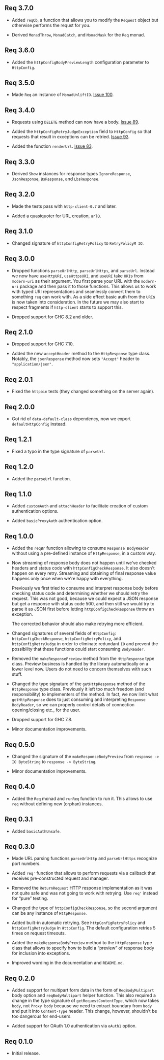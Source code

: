 ## Req 3.7.0

* Added `reqCb`, a function that allows you to modify the `Request` object
  but otherwise performs the requst for you.

* Derived `MonadThrow`, `MonadCatch`, and `MonadMask` for the `Req` monad.

## Req 3.6.0

* Added the `httpConfigBodyPreviewLength` configuration parameter to
  `HttpConfig`.

## Req 3.5.0

* Made `Req` an instance of `MonadUnliftIO`. [Issue
  100](https://github.com/mrkkrp/req/issues/100).

## Req 3.4.0

* Requests using `DELETE` method can now have a body. [Issue
  89](https://github.com/mrkkrp/req/issues/89).

* Added the `httpConfigRetryJudgeException` field to `HttpConfig` so that
  requests that result in exceptions can be retried. [Issue
  93](https://github.com/mrkkrp/req/issues/93).

* Added the function `renderUrl`. [Issue
  83](https://github.com/mrkkrp/req/issues/83).

## Req 3.3.0

* Derived `Show` instances for response types `IgnoreResponse`,
  `JsonResponse`, `BsResponse`, and `LbsResponse`.

## Req 3.2.0

* Made the tests pass with `http-client-0.7` and later.

* Added a quasiquoter for URL creation, `urlQ`.

## Req 3.1.0

* Changed signature of `httpConfigRetryPolicy` to `RetryPolicyM IO`.

## Req 3.0.0

* Dropped functions `parseUrlHttp`, `parseUrlHttps`, and `parseUrl`. Instead
  we now have `useHttpURI`, `useHttpsURI`, and `useURI` take `URI`s from
  `modern-uri` as their argument. You first parse your URL with the
  `modern-uri` package and then pass it to those functions. This allows us
  to work with typed URI representations and seamlessly convert them to
  something `req` can work with. As a side effect basic auth from the `URI`s
  is now taken into consideration. In the future we may also start to
  respect fragments if `http-client` starts to support this.

* Dropped support for GHC 8.2 and older.

## Req 2.1.0

* Dropped support for GHC 7.10.

* Added the new `acceptHeader` method to the `HttpResponse` type class.
  Notably, the `jsonResponse` method now sets `"Accept"` header to
  `"application/json"`.

## Req 2.0.1

* Fixed the `httpbin` tests (they changed something on the server again).

## Req 2.0.0

* Got rid of `data-default-class` dependency, now we export
  `defaultHttpConfig` instead.

## Req 1.2.1

* Fixed a typo in the type signature of `parseUrl`.

## Req 1.2.0

* Added the `parseUrl` function.

## Req 1.1.0

* Added `customAuth` and `attachHeader` to facilitate creation of custom
  authentication options.

* Added `basicProxyAuth` authentication option.

## Req 1.0.0

* Added the `reqBr` function allowing to consume `Response BodyReader`
  without using a pre-defined instance of `HttpResponse`, in a custom way.

* Now streaming of response body does not happen until we've checked headers
  and status code with `httpConfigCheckResponse`. It also doesn't happen on
  every retry. Streaming and obtaining of final response value happens only
  once when we're happy with everything.

  Previously we first tried to consume and interpret response body before
  checking status code and determining whether we should retry the request.
  This was not good, because we could expect a JSON response but get a
  response with status code 500, and then still we would try to parse it as
  JSON first before letting `httpConfigCheckResponse` throw an exception.

  The corrected behavior should also make retrying more efficient.

* Changed signatures of several fields of `HttpConfig`:
  `httpConfigCheckResponse`, `httpConfigRetryPolicy`, and
  `httpConfigRetryJudge` in order to eliminate redundant `IO` and prevent
  the possibility that these functions could start consuming `BodyReader`.

* Removed the `makeResponsePreview` method from the `HttpResponse` type
  class. Preview business is handled by the library automatically on a lower
  level now. Users do not need to concern themselves with such stuff.

* Changed the type signature of the `getHttpResponse` method of the
  `HttpResponse` type class. Previously it left too much freedom (and
  responsibility) to implementers of the method. In fact, we now limit what
  `getHttpResponse` does to just consuming and interpreting `Response
  BodyReader`, so we can properly control details of connection
  opening/closing etc., for the user.

* Dropped support for GHC 7.8.

* Minor documentation improvements.

## Req 0.5.0

* Changed the signature of the `makeResponseBodyPreview` from `response ->
  IO ByteString` to `response -> ByteString`.

* Minor documentation improvements.

## Req 0.4.0

* Added the `Req` monad and `runReq` function to run it. This allows to use
  `req` without defining new (orphan) instances.

## Req 0.3.1

* Added `basicAuthUnsafe`.

## Req 0.3.0

* Made URL parsing functions `parseUrlHttp` and `parseUrlHttps` recognize
  port numbers.

* Added `req'` function that allows to perform requests via a callback that
  receives pre-constructed request and manager.

* Removed the `ReturnRequest` HTTP response implementation as it was not
  quite safe and was not going to work with retrying. Use `req'` instead for
  “pure” testing.

* Changed the type of `httpConfigCheckResponse`, so the second argument can
  be any instance of `HttpResponse`.

* Added built-in automatic retrying. See `httpConfigRetryPolicy` and
  `httpConfigRetryJudge` in `HttpConfig`. The default configuration retries
  5 times on request timeouts.

* Added the `makeResponseBodyPreview` method to the `HttpResponse` type
  class that allows to specify how to build a “preview” of response body for
  inclusion into exceptions.

* Improved wording in the documentation and `README.md`.

## Req 0.2.0

* Added support for multipart form data in the form of `ReqBodyMultipart`
  body option and `reqBodyMultipart` helper function. This also required a
  change in the type signature of `getRequestContentType`, which now takes
  `body`, not `Proxy body` because we need to extract boundary from `body`
  and put it into `Content-Type` header. This change, however, shouldn't be
  too dangerous for end-users.

* Added support for OAuth 1.0 authentication via `oAuth1` option.

## Req 0.1.0

* Initial release.
